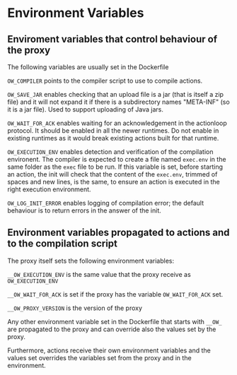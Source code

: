 <!--
#
# Licensed to the Apache Software Foundation (ASF) under one or more
# contributor license agreements.  See the NOTICE file distributed with
# this work for additional information regarding copyright ownership.
# The ASF licenses this file to You under the Apache License, Version 2.0
# (the "License"); you may not use this file except in compliance with
# the License.  You may obtain a copy of the License at
#
#     http://www.apache.org/licenses/LICENSE-2.0
#
# Unless required by applicable law or agreed to in writing, software
# distributed under the License is distributed on an "AS IS" BASIS,
# WITHOUT WARRANTIES OR CONDITIONS OF ANY KIND, either express or implied.
# See the License for the specific language governing permissions and
# limitations under the License.
#
-->

# Environment Variables

## Enviroment variables that control behaviour of the proxy

The following variables are usually set in the Dockerfile

`OW_COMPILER` points to the compiler script to use to compile actions.

`OW_SAVE_JAR` enables checking that an upload file is a jar (that is itself a zip file) and it will not expand it if there is a subdirectory names "META-INF" (so it is a jar file). Used to support uploading of Java jars.

`OW_WAIT_FOR_ACK` enables waiting for an acknowledgement in the actionloop protocol. It should be enabled in all the newer runtimes. Do not enable in existing runtimes as it would break existing actions built for that runtime.

`OW_EXECUTION_ENV` enables detection and verification of the compilation environent. The compiler is expected to create a file named `exec.env` in the same folder as the `exec` file to be run. If this variable is set, before starting an action, the init will check that the content of the `exec.env`, trimmed of spaces and new lines, is the same, to ensure an action is executed in the right execution environment.

`OW_LOG_INIT_ERROR` enables logging of compilation error; the default behaviour is to return errors in the answer of the init.

## Environment variables propagated to actions and to the compilation script

The proxy itself sets the following environment variables:

`__OW_EXECUTION_ENV` is the same value that the proxy receive as `OW_EXECUTION_ENV`

`__OW_WAIT_FOR_ACK` is set if the proxy has the variable `OW_WAIT_FOR_ACK` set.

`__OW_PROXY_VERSION` is the version of the proxy

Any other environment variable set in the Dockerfile that starts with `__OW_` are propagated to the proxy and can override also the values set by the proxy.

Furthermore, actions receive their own environment variables and the values set overrides the variables set from the proxy and in the environment.





